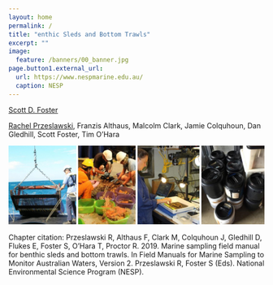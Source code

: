 ```yaml
---
layout: home
permalink: /
title: "enthic Sleds and Bottom Trawls"
excerpt: ""
image:
  feature: /banners/00_banner.jpg
page.button1.external_url:
  url: https://www.nespmarine.edu.au/
  caption: NESP
---
```


[Scott D. Foster](mailto:scott.foster@csiro.au)

[Rachel Przeslawski](mailto:rachel.przeslawski@ga.gov.au), Franzis Althaus, Malcolm Clark, Jamie Colquhoun, Dan Gledhill, Scott Foster, Tim O’Hara


![image alt text](images/sleds-and-trawls.jpg)

Chapter citation:
Przeslawski R, Althaus F, Clark M, Colquhoun J, Gledhill D, Flukes E, Foster S, O’Hara T, Proctor R. 2019. Marine sampling field manual for benthic sleds and bottom trawls. In Field Manuals for Marine Sampling to Monitor Australian Waters, Version 2. Przeslawski R, Foster S (Eds). National Environmental Science Program (NESP).

